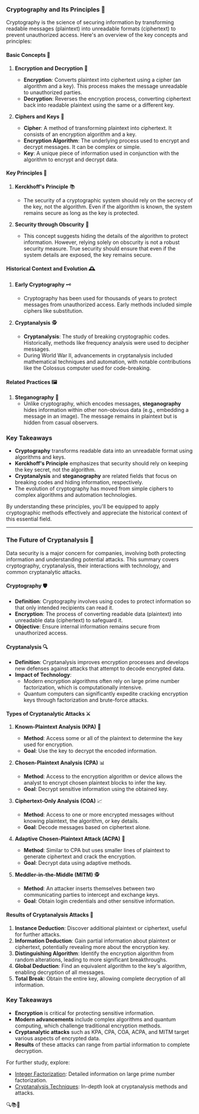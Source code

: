 ### Cryptography and Its Principles 🔐

Cryptography is the science of securing information by transforming readable messages (plaintext) into unreadable formats (ciphertext) to prevent unauthorized access. Here's an overview of the key concepts and principles:

#### **Basic Concepts** 📜

1. **Encryption and Decryption** 🔄
   - **Encryption**: Converts plaintext into ciphertext using a cipher (an algorithm and a key). This process makes the message unreadable to unauthorized parties.
   - **Decryption**: Reverses the encryption process, converting ciphertext back into readable plaintext using the same or a different key.

2. **Ciphers and Keys** 🔑
   - **Cipher**: A method of transforming plaintext into ciphertext. It consists of an encryption algorithm and a key.
   - **Encryption Algorithm**: The underlying process used to encrypt and decrypt messages. It can be complex or simple.
   - **Key**: A unique piece of information used in conjunction with the algorithm to encrypt and decrypt data.

#### **Key Principles** 🧩

1. **Kerckhoff's Principle** 📚
   - The security of a cryptographic system should rely on the secrecy of the key, not the algorithm. Even if the algorithm is known, the system remains secure as long as the key is protected.

2. **Security through Obscurity** 🚫
   - This concept suggests hiding the details of the algorithm to protect information. However, relying solely on obscurity is not a robust security measure. True security should ensure that even if the system details are exposed, the key remains secure.

#### **Historical Context and Evolution** 🕰️

1. **Early Cryptography** 🗝️
   - Cryptography has been used for thousands of years to protect messages from unauthorized access. Early methods included simple ciphers like substitution.

2. **Cryptanalysis** 🕵️
   - **Cryptanalysis**: The study of breaking cryptographic codes. Historically, methods like frequency analysis were used to decipher messages.
   - During World War II, advancements in cryptanalysis included mathematical techniques and automation, with notable contributions like the Colossus computer used for code-breaking.

#### **Related Practices** 🖼️

1. **Steganography** 📜
   - Unlike cryptography, which encodes messages, **steganography** hides information within other non-obvious data (e.g., embedding a message in an image). The message remains in plaintext but is hidden from casual observers.

### Key Takeaways

- **Cryptography** transforms readable data into an unreadable format using algorithms and keys.
- **Kerckhoff's Principle** emphasizes that security should rely on keeping the key secret, not the algorithm.
- **Cryptanalysis** and **steganography** are related fields that focus on breaking codes and hiding information, respectively.
- The evolution of cryptography has moved from simple ciphers to complex algorithms and automation technologies.

By understanding these principles, you'll be equipped to apply cryptographic methods effectively and appreciate the historical context of this essential field.

---

### The Future of Cryptanalysis 🔐

Data security is a major concern for companies, involving both protecting information and understanding potential attacks. This summary covers cryptography, cryptanalysis, their interactions with technology, and common cryptanalytic attacks.

#### **Cryptography** 🛡️

- **Definition**: Cryptography involves using codes to protect information so that only intended recipients can read it. 
- **Encryption**: The process of converting readable data (plaintext) into unreadable data (ciphertext) to safeguard it.
- **Objective**: Ensure internal information remains secure from unauthorized access.

#### **Cryptanalysis** 🔍

- **Definition**: Cryptanalysis improves encryption processes and develops new defenses against attacks that attempt to decode encrypted data.
- **Impact of Technology**: 
  - Modern encryption algorithms often rely on large prime number factorization, which is computationally intensive.
  - Quantum computers can significantly expedite cracking encryption keys through factorization and brute-force attacks.

#### **Types of Cryptanalytic Attacks** ⚔️

1. **Known-Plaintext Analysis (KPA)** 📝
   - **Method**: Access some or all of the plaintext to determine the key used for encryption.
   - **Goal**: Use the key to decrypt the encoded information.

2. **Chosen-Plaintext Analysis (CPA)** 📊
   - **Method**: Access to the encryption algorithm or device allows the analyst to encrypt chosen plaintext blocks to infer the key.
   - **Goal**: Decrypt sensitive information using the obtained key.

3. **Ciphertext-Only Analysis (COA)** 📈
   - **Method**: Access to one or more encrypted messages without knowing plaintext, the algorithm, or key details.
   - **Goal**: Decode messages based on ciphertext alone.

4. **Adaptive Chosen-Plaintext Attack (ACPA)** 🧩
   - **Method**: Similar to CPA but uses smaller lines of plaintext to generate ciphertext and crack the encryption.
   - **Goal**: Decrypt data using adaptive methods.

5. **Meddler-in-the-Middle (MITM)** 🕵️
   - **Method**: An attacker inserts themselves between two communicating parties to intercept and exchange keys.
   - **Goal**: Obtain login credentials and other sensitive information.

#### **Results of Cryptanalysis Attacks** 🎯

1. **Instance Deduction**: Discover additional plaintext or ciphertext, useful for further attacks.
2. **Information Deduction**: Gain partial information about plaintext or ciphertext, potentially revealing more about the encryption key.
3. **Distinguishing Algorithm**: Identify the encryption algorithm from random alterations, leading to more significant breakthroughs.
4. **Global Deduction**: Find an equivalent algorithm to the key's algorithm, enabling decryption of all messages.
5. **Total Break**: Obtain the entire key, allowing complete decryption of all information.

### Key Takeaways

- **Encryption** is critical for protecting sensitive information.
- **Modern advancements** include complex algorithms and quantum computing, which challenge traditional encryption methods.
- **Cryptanalytic attacks** such as KPA, CPA, COA, ACPA, and MITM target various aspects of encrypted data.
- **Results** of these attacks can range from partial information to complete decryption.

For further study, explore:
- [Integer Factorization](#): Detailed information on large prime number factorization.
- [Cryptanalysis Techniques](#): In-depth look at cryptanalysis methods and attacks.

🔍📚🔐